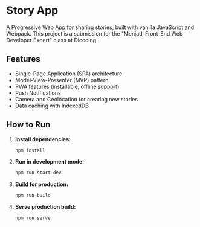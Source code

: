 # Story App

A Progressive Web App for sharing stories, built with vanilla JavaScript and Webpack. This project is a submission for the "Menjadi Front-End Web Developer Expert" class at Dicoding.

## Features

-   Single-Page Application (SPA) architecture
-   Model-View-Presenter (MVP) pattern
-   PWA features (installable, offline support)
-   Push Notifications
-   Camera and Geolocation for creating new stories
-   Data caching with IndexedDB

## How to Run

1.  **Install dependencies:**
    ```bash
    npm install
    ```

2.  **Run in development mode:**
    ```bash
    npm run start-dev
    ```

3.  **Build for production:**
    ```bash
    npm run build
    ```

4.  **Serve production build:**
    ```bash
    npm run serve
    ```